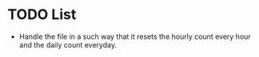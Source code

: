 # TODO List

- Handle the file in a such way that it resets the hourly count every hour and the daily count everyday.


